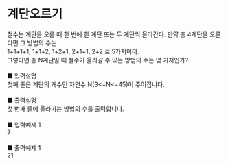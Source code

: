 # 계단오르기
철수는 계단을 오를 때 한 번에 한 계단 또는 두 계단씩 올라간다. 만약 총 4계단을 오른다면 그 방법의 수는<br>
1+1+1+1, 1+1+2, 1+2+1, 2+1+1, 2+2 로 5가지이다.<br>
그렇다면 총 N계단일 때 철수가 올라갈 수 있는 방법의 수는 몇 가지인가?<br>
<br>
■ 입력설명<br>
첫째 줄은 계단의 개수인 자연수 N(3<=N<=45)이 주어집니다.<br>
<br>
■ 출력설명<br>
첫 번째 줄에 올라가는 방법의 수를 출력합니다.<br>
<br>
■ 입력예제 1<br>
7<br>
<br>
■ 출력예제 1<br>
21